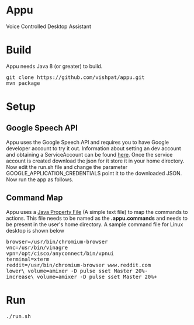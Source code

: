 # Appu
Voice Controlled Desktop Assistant

# Build
Appu needs Java 8 (or greater) to build.

<pre>
git clone https://github.com/vishpat/appu.git
mvn package
</pre>

# Setup

## Google Speech API
Appu uses the Google Speech API and requires you to have Google developer account to try it out. Information about setting an dev account and obtaining a ServiceAccount can be found [here](https://developers.google.com/identity/protocols/application-default-credentials). Once the service account is created download the json for it store it in your home directory. Now edit the run.sh file and change the parameter GOOGLE_APPLICATION_CREDENTIALS point it to the downloaded JSON. Now run the app as follows. 

## Command Map

Appu uses a [Java Property File](https://docs.oracle.com/cd/E23095_01/Platform.93/ATGProgGuide/html/s0204propertiesfileformat01.html) (A simple text file) to map the commands to actions. This file needs to be named as the **.appu.commands** and needs to be present in the user's home directory. A sample command file for Linux desktop is shown below

<pre>
browser=/usr/bin/chromium-browser
vnc=/usr/bin/vinagre
vpn=/opt/cisco/anyconnect/bin/vpnui
terminal=xterm
reddit=/usr/bin/chromium-browser www.reddit.com
lower\ volume=amixer -D pulse sset Master 20%-
increase\ volume=amixer -D pulse sset Master 20%+
</pre> 

# Run

<pre>
./run.sh
</pre>
